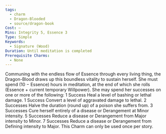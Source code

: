 ```yaml
---
tags:
  - charm
  - Dragon-Blooded
  - source/dragon-book
Cost: —
Mins: Integrity 5, Essence 3
Type: Simple
Keywords:
  - Signature (Wood)
Duration: Until meditation is completed
Prerequisite Charms:
  - None
---
```

Communing with the endless flow of Essence through every living thing, the Dragon-Blood draws up this boundless vitality to sustain herself. She must spend (10 − Essence) hours in meditation, at the end of which she rolls (Essence + current temporary Willpower). She may spend her successes on one or more of the following: 1 Success Heal a level of bashing or lethal damage. 1 Success Convert a level of aggravated damage to lethal. 2 Successes Halve the duration (round up) of a poison she suffers from. 3 Successes Cure herself entirely of a disease or Derangement at Minor intensity. 5 Successes Reduce a disease or Derangement from Major intensity to Minor. 7 Successes Reduce a disease or Derangement from Defining intensity to Major. This Charm can only be used once per story.